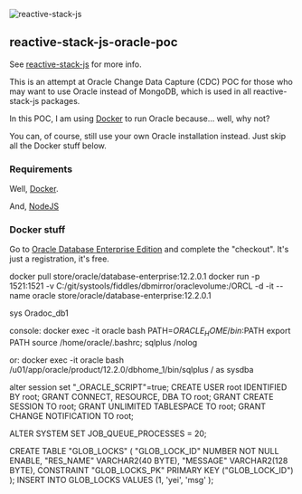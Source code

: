 ![reactive-stack-js](https://avatars0.githubusercontent.com/u/72337471?s=75)
## reactive-stack-js-oracle-poc

See [reactive-stack-js](https://github.com/reactive-stack-js) for more info.

This is an attempt at Oracle Change Data Capture (CDC) POC for those who may want to use Oracle instead of MongoDB, which is used in all reactive-stack-js packages.

In this POC, I am using [Docker](https://www.docker.com/) to run Oracle because... well, why not?

You can, of course, still use your own Oracle installation instead. Just skip all the Docker stuff below.

### Requirements
Well, [Docker](https://www.docker.com/).

And, [NodeJS](https://nodejs.org/)

### Docker stuff

Go to [Oracle Database Enterprise Edition](https://hub.docker.com/_/oracle-database-enterprise-edition) and complete the "checkout". It's just a registration, it's free.

docker pull store/oracle/database-enterprise:12.2.0.1
docker run -p 1521:1521 -v C:/git/systools/fiddles/dbmirror/oraclevolume:/ORCL -d -it --name oracle store/oracle/database-enterprise:12.2.0.1

sys
Oradoc_db1

console:
docker exec -it oracle bash
PATH=$ORACLE_HOME/bin:$PATH
export PATH
source /home/oracle/.bashrc; sqlplus /nolog

or:
docker exec -it oracle bash
/u01/app/oracle/product/12.2.0/dbhome_1/bin/sqlplus / as sysdba

alter session set "_ORACLE_SCRIPT"=true;
CREATE USER root IDENTIFIED BY root;
GRANT CONNECT, RESOURCE, DBA TO root;
GRANT CREATE SESSION TO root;
GRANT UNLIMITED TABLESPACE TO root;
GRANT CHANGE NOTIFICATION TO root;

ALTER SYSTEM SET JOB_QUEUE_PROCESSES = 20;

CREATE TABLE "GLOB_LOCKS" (
	"GLOB_LOCK_ID" NUMBER NOT NULL ENABLE,
	"RES_NAME" VARCHAR2(40 BYTE),
	"MESSAGE" VARCHAR2(128 BYTE),
	CONSTRAINT "GLOB_LOCKS_PK" PRIMARY KEY ("GLOB_LOCK_ID")
);
INSERT INTO GLOB_LOCKS VALUES (1, 'yei', 'msg' );